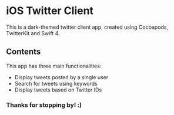 # iOS Twitter Client
This is a dark-themed twitter client app, created using Cocoapods, TwitterKit and Swift 4.

## Contents

This app has three main functionalities:
* Display tweets posted by a single user
* Search for tweets using keywords
* Display tweets based on Twitter IDs

### Thanks for stopping by! :)
